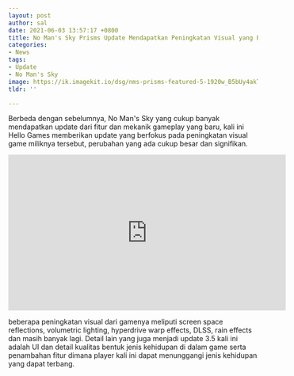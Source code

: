 ```yaml
---
layout: post
author: sal
date: 2021-06-03 13:57:17 +0800
title: No Man's Sky Prisms Update Mendapatkan Peningkatan Visual yang Besar
categories:
- News
tags:
- Update
- No Man's Sky
image: https://ik.imagekit.io/dsg/nms-prisms-featured-5-1920w_B5bUy4akTZ.jpg
tldr: ''

---
```

Berbeda dengan sebelumnya, No Man's Sky yang cukup banyak mendapatkan update dari fitur dan mekanik gameplay yang baru, kali ini Hello Games memberikan update yang berfokus pada peningkatan visual game miliknya tersebut, perubahan yang ada cukup besar dan signifikan.

<iframe width="560" height="315" src="https://www.youtube.com/embed/NRhamOB3-Rc" title="YouTube video player" frameborder="0" allow="accelerometer; autoplay; clipboard-write; encrypted-media; gyroscope; picture-in-picture" allowfullscreen></iframe>

beberapa peningkatan visual dari gamenya meliputi screen space reflections, volumetric lighting, hyperdrive warp effects, DLSS, rain effects dan masih banyak lagi. Detail lain yang juga menjadi update 3.5 kali ini adalah UI dan detail kualitas bentuk jenis kehidupan di dalam game serta penambahan fitur dimana player kali ini dapat menunggangi jenis kehidupan yang dapat terbang.